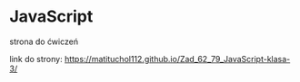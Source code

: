 # JavaScript

strona do ćwiczeń

link do strony: https://matituchol112.github.io/Zad_62_79_JavaScript-klasa-3/
